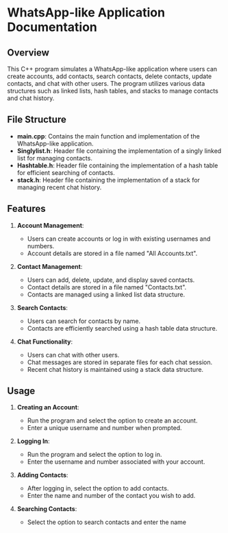 # WhatsApp-like Application Documentation

## Overview
This C++ program simulates a WhatsApp-like application where users can create accounts, add contacts, search contacts, delete contacts, update contacts, and chat with other users. The program utilizes various data structures such as linked lists, hash tables, and stacks to manage contacts and chat history.

## File Structure
- **main.cpp**: Contains the main function and implementation of the WhatsApp-like application.
- **Singlylist.h**: Header file containing the implementation of a singly linked list for managing contacts.
- **Hashtable.h**: Header file containing the implementation of a hash table for efficient searching of contacts.
- **stack.h**: Header file containing the implementation of a stack for managing recent chat history.

## Features
1. **Account Management**:
   - Users can create accounts or log in with existing usernames and numbers.
   - Account details are stored in a file named "All Accounts.txt".

2. **Contact Management**:
   - Users can add, delete, update, and display saved contacts.
   - Contact details are stored in a file named "<username>Contacts.txt".
   - Contacts are managed using a linked list data structure.

3. **Search Contacts**:
   - Users can search for contacts by name.
   - Contacts are efficiently searched using a hash table data structure.

4. **Chat Functionality**:
   - Users can chat with other users.
   - Chat messages are stored in separate files for each chat session.
   - Recent chat history is maintained using a stack data structure.

## Usage
1. **Creating an Account**:
   - Run the program and select the option to create an account.
   - Enter a unique username and number when prompted.

2. **Logging In**:
   - Run the program and select the option to log in.
   - Enter the username and number associated with your account.

3. **Adding Contacts**:
   - After logging in, select the option to add contacts.
   - Enter the name and number of the contact you wish to add.

4. **Searching Contacts**:
   - Select the option to search contacts and enter the name
